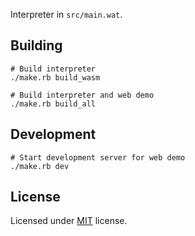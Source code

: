 Interpreter in `src/main.wat`.

## Building

```
# Build interpreter
./make.rb build_wasm

# Build interpreter and web demo
./make.rb build_all
```

## Development

```
# Start development server for web demo
./make.rb dev
```

## License

Licensed under [MIT](LICENSE) license.
